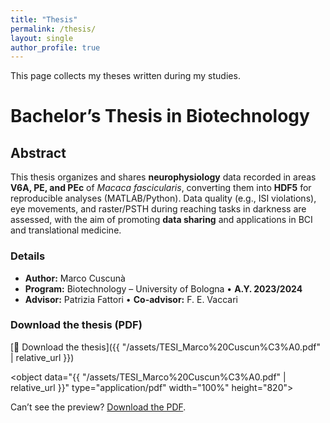 ```yaml
---
title: "Thesis"
permalink: /thesis/
layout: single
author_profile: true
---
```


This page collects my theses written during my studies.

# Bachelor’s Thesis in Biotechnology

## Abstract
This thesis organizes and shares **neurophysiology** data recorded in areas **V6A, PE, and PEc** of *Macaca fascicularis*, converting them into **HDF5** for reproducible analyses (MATLAB/Python). Data quality (e.g., ISI violations), eye movements, and raster/PSTH during reaching tasks in darkness are assessed, with the aim of promoting **data sharing** and applications in BCI and translational medicine.

### Details
- **Author:** Marco Cuscunà  
- **Program:** Biotechnology – University of Bologna • **A.Y. 2023/2024**  
- **Advisor:** Patrizia Fattori • **Co-advisor:** F. E. Vaccari

### Download the thesis (PDF)
[📄 Download the thesis]({{ "/assets/TESI_Marco%20Cuscun%C3%A0.pdf" | relative_url }})

<!-- (Optional) embed the PDF on the page -->
<object data="{{ "/assets/TESI_Marco%20Cuscun%C3%A0.pdf" | relative_url }}" type="application/pdf" width="100%" height="820">
  <p>Can’t see the preview? <a href="{{ "/assets/TESI_Marco%20Cuscun%C3%A0.pdf" | relative_url }}">Download the PDF</a>.</p>
</object>
